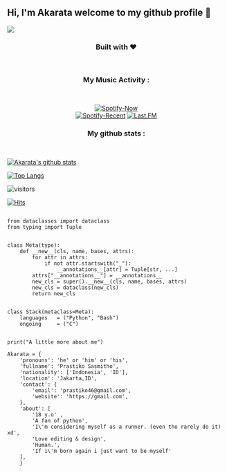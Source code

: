 <h2 "align=center">Hi, I'm Akarata welcome to my github profile 👋</h2>

<img src="https://telegra.ph/file/feedfae4550df60ba2380.jpg">

<h3 align="center"><b>Built with ♥ </b></h3><br>
<h3 align="center"><b>My Music Activity :</b></h3><br>
<p align="center">
  <a href="https://open.spotify.com/user/31cp7hzra2mdsswfwdt3v3xst6re?si=_FwOYKYoTKW7VweXV3a4bQ" > <img src="https://spotify-github-profile.vercel.app/api/view?uid=31cp7hzra2mdsswfwdt3v3xst6re&cover_image=true&theme=novatorem" alt="Spotify-Now" /></a><br>
  <a href="https://open.spotify.com/user/31cp7hzra2mdsswfwdt3v3xst6re?si=_FwOYKYoTKW7VweXV3a4bQ" > <img src="https://spotify-recently-played-readme.vercel.app/api?user=31cp7hzra2mdsswfwdt3v3xst6re&width=400" alt="Spotify-Recent" /></a>
  <a href="https://www.last.fm/user/Akarata" > <img src="https://lastfm-recently-played.vercel.app/api?user=Akarata" alt="Last.FM" /></a>
</p>
<h3 align="center"><b>My github stats :</b></h3><br>

[![Akarata's github stats](https://github-readme-stats.vercel.app/api?username=Akarata&count_private=true&show_icons=true&theme=vue-dark)](https://github.com/Akarata)

[![Top Langs](https://github-readme-stats.vercel.app/api/top-langs/?username=Akarata&count_private=true&layout=compact&theme=vue-dark)](https://github.com/Akarata)


![visitors](https://visitor-badge.laobi.icu/badge?page_id=Akarata)

[![Hits](https://hits.seeyoufarm.com/api/count/incr/badge.svg?url=https%3A%2F%2Fgithub.com%2FAkarata&count_bg=%231EE510&title_bg=%23555555&icon=&icon_color=%23931414&title=account+views&edge_flat=false)](https://hits.seeyoufarm.com)

```python3

from dataclasses import dataclass
from typing import Tuple


class Meta(type):
    def __new__(cls, name, bases, attrs):
        for attr in attrs:
            if not attr.startswith("_"):
                __annotations__[attr] = Tuple[str, ...]
        attrs["__annotations__"] = __annotations__
        new_cls = super().__new__(cls, name, bases, attrs)
        new_cls = dataclass(new_cls)
        return new_cls


class Stack(metaclass=Meta):
    languages   = ("Python", "Bash")
    ongoing     = ("C")


print("A little more about me")

Akarata = {
    'pronouns': 'he' or 'him' or 'his',
    'fullname': 'Prastiko Sasmitho',
    'nationality': ['Indonesia', 'ID'],
    'location': 'Jakarta,ID',
    'contact': {
        'email': 'prastiko46@gmail.com',
        'website': 'https://gmail.com',
    },
    'about': [
        '18 y.o' ,
        'A fan of python',
        'I\'m considering myself as a runner. (even tho rarely do it) xd',
        'Love editing & design',
        'Human.',
        'If i\'m born again i just want to be myself'
    ],
    }
```
